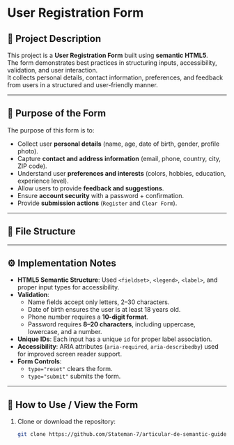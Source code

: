# User Registration Form

## 📌 Project Description
This project is a **User Registration Form** built using **semantic HTML5**.  
The form demonstrates best practices in structuring inputs, accessibility, validation, and user interaction.  
It collects personal details, contact information, preferences, and feedback from users in a structured and user-friendly manner.

---

## 🎯 Purpose of the Form
The purpose of this form is to:
- Collect user **personal details** (name, age, date of birth, gender, profile photo).
- Capture **contact and address information** (email, phone, country, city, ZIP code).
- Understand user **preferences and interests** (colors, hobbies, education, experience level).
- Allow users to provide **feedback and suggestions**.
- Ensure **account security** with a password + confirmation.
- Provide **submission actions** (`Register` and `Clear Form`).

---

## 📂 File Structure

---

## ⚙️ Implementation Notes
- **HTML5 Semantic Structure**: Used `<fieldset>`, `<legend>`, `<label>`, and proper input types for accessibility.  
- **Validation**:  
  - Name fields accept only letters, 2–30 characters.  
  - Date of birth ensures the user is at least 18 years old.  
  - Phone number requires a **10-digit format**.  
  - Password requires **8–20 characters**, including uppercase, lowercase, and a number.  
- **Unique IDs**: Each input has a unique `id` for proper label association.  
- **Accessibility**: ARIA attributes (`aria-required`, `aria-describedby`) used for improved screen reader support.  
- **Form Controls**:  
  - `type="reset"` clears the form.  
  - `type="submit"` submits the form.  

---

## 🚀 How to Use / View the Form
1. Clone or download the repository:
   ```bash
   git clone https://github.com/Stateman-7/articular-de-semantic-guide.git
